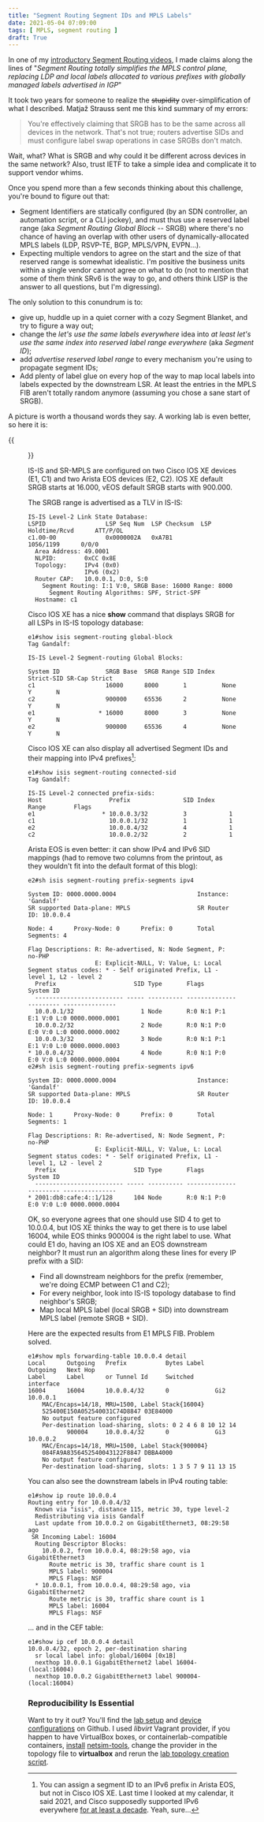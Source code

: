 ```yaml
---
title: "Segment Routing Segment IDs and MPLS Labels"
date: 2021-05-04 07:09:00
tags: [ MPLS, segment routing ]
draft: True
---
```

In one of my [introductory Segment Routing videos](https://my.ipspace.net/bin/get/MPLS101/SR3%20-%20MPLS%20Label%20Distribution%20in%20Segment%20Routing.mp4), I made claims along the lines of "*Segment Routing totally simplifies the MPLS control plane, replacing LDP and local labels allocated to various prefixes with globally managed labels advertised in IGP*"

It took two years for someone to realize the ~~stupidity~~ over-simplification of what I described. Matjaž Strauss sent me this kind summary of my errors:

> You're effectively claiming that SRGB has to be the same across all devices in the network. That's not true; routers advertise SIDs and must configure label swap operations in case SRGBs don't match.

Wait, what? What is SRGB and why could it be different across devices in the same network? Also, trust IETF to take a simple idea and complicate it to support vendor whims.
<!--more-->
Once you spend more than a few seconds thinking about this challenge, you're bound to figure out that:

* Segment Identifiers are statically configured (by an SDN controller, an automation script, or a CLI jockey), and must thus use a reserved label range (aka *Segment Routing Global Block* -- SRGB) where there's no chance of having an overlap with other users of dynamically-allocated MPLS labels (LDP, RSVP-TE, BGP, MPLS/VPN, EVPN...).
* Expecting multiple vendors to agree on the start and the size of that reserved range is somewhat idealistic. I'm positive the business units within a single vendor cannot agree on what to do (not to mention that some of them think SRv6 is the way to go, and others think LISP is the answer to all questions, but I'm digressing).

The only solution to this conundrum is to:

* give up, huddle up in a quiet corner with a cozy Segment Blanket, and try to figure a way out;
* change the *let's use the same labels everywhere* idea into *at least let's use the same index into reserved label range everywhere* (aka *Segment ID*);
* add *advertise reserved label range* to every mechanism you're using to propagate segment IDs;
* Add plenty of label glue on every hop of the way to map local labels into labels expected by the downstream LSR. At least the entries in the MPLS FIB aren't totally random anymore (assuming you chose a sane start of SRGB).

A picture is worth a thousand words they say. A working lab is even better, so here it is:

{{<figure src="/2021/05/SR-Simple.png" caption="Simple SR-MPLS/IS-IS Lab">}}

IS-IS and SR-MPLS are configured on two Cisco IOS XE devices (E1, C1) and two Arista EOS devices (E2, C2). IOS XE default SRGB starts at 16.000, vEOS default SRGB starts with 900.000. 

The SRGB range is advertised as a TLV in IS-IS:

```
IS-IS Level-2 Link State Database:
LSPID                 LSP Seq Num  LSP Checksum  LSP Holdtime/Rcvd      ATT/P/OL
c1.00-00              0x0000002A   0xA7B1                1056/1199      0/0/0
  Area Address: 49.0001
  NLPID:        0xCC 0x8E
  Topology:     IPv4 (0x0)
                IPv6 (0x2)
  Router CAP:   10.0.0.1, D:0, S:0
    Segment Routing: I:1 V:0, SRGB Base: 16000 Range: 8000
      Segment Routing Algorithms: SPF, Strict-SPF
  Hostname: c1
```

Cisco IOS XE has a nice **show** command that displays SRGB for all LSPs in IS-IS topology database:

```
e1#show isis segment-routing global-block
Tag Gandalf:

IS-IS Level-2 Segment-routing Global Blocks:

System ID             SRGB Base  SRGB Range SID Index  Strict-SID SR-Cap Strict
c1                    16000      8000       1          None       Y       N
c2                    900000     65536      2          None       Y       N
e1                  * 16000      8000       3          None       Y       N
e2                    900000     65536      4          None       Y       N
```

Cisco IOS XE can also display all advertised Segment IDs and their mapping into IPv4 prefixes[^1]:

```
e1#show isis segment-routing connected-sid
Tag Gandalf:

IS-IS Level-2 connected prefix-sids:
Host                   Prefix               SID Index    Range        Flags
e1                   * 10.0.0.3/32          3            1
c1                     10.0.0.1/32          1            1
e2                     10.0.0.4/32          4            1
c2                     10.0.0.2/32          2            1
```

Arista EOS is even better: it can show IPv4 and IPv6 SID mappings (had to remove two columns from the printout, as they wouldn't fit into the default format of this blog):

```
e2#sh isis segment-routing prefix-segments ipv4

System ID: 0000.0000.0004                       Instance: 'Gandalf'
SR supported Data-plane: MPLS                   SR Router ID: 10.0.0.4

Node: 4      Proxy-Node: 0      Prefix: 0       Total Segments: 4

Flag Descriptions: R: Re-advertised, N: Node Segment, P: no-PHP
                   E: Explicit-NULL, V: Value, L: Local
Segment status codes: * - Self originated Prefix, L1 - level 1, L2 - level 2
  Prefix                      SID Type       Flags                   System ID       
  ------------------------- ----- ---------- ----------------------- ---------------
  10.0.0.1/32                   1 Node       R:0 N:1 P:1 E:1 V:0 L:0 0000.0000.0001
  10.0.0.2/32                   2 Node       R:0 N:1 P:0 E:0 V:0 L:0 0000.0000.0002
  10.0.0.3/32                   3 Node       R:0 N:1 P:1 E:1 V:0 L:0 0000.0000.0003
* 10.0.0.4/32                   4 Node       R:0 N:1 P:0 E:0 V:0 L:0 0000.0000.0004
e2#sh isis segment-routing prefix-segments ipv6

System ID: 0000.0000.0004                       Instance: 'Gandalf'
SR supported Data-plane: MPLS                   SR Router ID: 10.0.0.4

Node: 1      Proxy-Node: 0      Prefix: 0       Total Segments: 1

Flag Descriptions: R: Re-advertised, N: Node Segment, P: no-PHP
                   E: Explicit-NULL, V: Value, L: Local
Segment status codes: * - Self originated Prefix, L1 - level 1, L2 - level 2
  Prefix                      SID Type       Flags                   System ID
  ------------------------- ----- ---------- ----------------------- ---------------
* 2001:db8:cafe:4::1/128      104 Node       R:0 N:1 P:0 E:0 V:0 L:0 0000.0000.0004
```

OK, so everyone agrees that one should use SID 4 to get to 10.0.0.4, but IOS XE thinks the way to get there is to use label 16004, while EOS thinks 900004 is the right label to use. What could E1 do, having an IOS XE and an EOS downstream neighbor? It must run an algorithm along these lines for every IP prefix with a SID:

* Find all downstream neighbors for the prefix (remember, we're doing ECMP between C1 and C2);
* For every neighbor, look into IS-IS topology database to find neighbor's SRGB;
* Map local MPLS label (local SRGB + SID) into downstream MPLS label (remote SRGB + SID).

Here are the expected results from E1 MPLS FIB. Problem solved.

```
e1#show mpls forwarding-table 10.0.0.4 detail
Local      Outgoing   Prefix           Bytes Label   Outgoing   Next Hop
Label      Label      or Tunnel Id     Switched      interface
16004      16004      10.0.0.4/32      0             Gi2        10.0.0.1
	MAC/Encaps=14/18, MRU=1500, Label Stack{16004}
	525400E150A052540031C74D8847 03E84000
	No output feature configured
    Per-destination load-sharing, slots: 0 2 4 6 8 10 12 14
           900004     10.0.0.4/32      0             Gi3        10.0.0.2
	MAC/Encaps=14/18, MRU=1500, Label Stack{900004}
	084FA9A8356452540043122F8847 DBBA4000
	No output feature configured
    Per-destination load-sharing, slots: 1 3 5 7 9 11 13 15
```

You can also see the downstream labels in IPv4 routing table:

```
e1#show ip route 10.0.0.4
Routing entry for 10.0.0.4/32
  Known via "isis", distance 115, metric 30, type level-2
  Redistributing via isis Gandalf
  Last update from 10.0.0.2 on GigabitEthernet3, 08:29:58 ago
 SR Incoming Label: 16004
  Routing Descriptor Blocks:
    10.0.0.2, from 10.0.0.4, 08:29:58 ago, via GigabitEthernet3
      Route metric is 30, traffic share count is 1
      MPLS label: 900004
      MPLS Flags: NSF
  * 10.0.0.1, from 10.0.0.4, 08:29:58 ago, via GigabitEthernet2
      Route metric is 30, traffic share count is 1
      MPLS label: 16004
      MPLS Flags: NSF
```

... and in the CEF table:

```
e1#show ip cef 10.0.0.4 detail
10.0.0.4/32, epoch 2, per-destination sharing
  sr local label info: global/16004 [0x1B]
  nexthop 10.0.0.1 GigabitEthernet2 label 16004-(local:16004)
  nexthop 10.0.0.2 GigabitEthernet3 label 900004-(local:16004)
```

### Reproducibility Is Essential

Want to try it out? You'll find the [lab setup](https://github.com/ipspace/netsim-examples/tree/master/routing/sr-mpls-sid) and [device configurations](https://github.com/ipspace/netsim-examples/tree/master/routing/sr-mpls-sid/config) on Github. I used *libvirt* Vagrant provider, if you happen to have VirtualBox boxes, or containerlab-compatible containers, [install](https://netsim-tools.readthedocs.io/en/latest/install.html) [netsim-tools](https://github.com/ipspace/netsim-tools), change the provider in the topology file to **virtualbox** and rerun the [lab topology creation script](https://netsim-tools.readthedocs.io/en/latest/create-topology.html).

[^1]: You can assign a segment ID to an IPv6 prefix in Arista EOS, but not in Cisco IOS XE. Last time I looked at my calendar, it said 2021, and Cisco supposedly supported IPv6 everywhere [for at least a decade](https://blog.ipspace.net/2010/11/ipv6-in-data-center-after-year-cisco-is.html). Yeah, sure...
